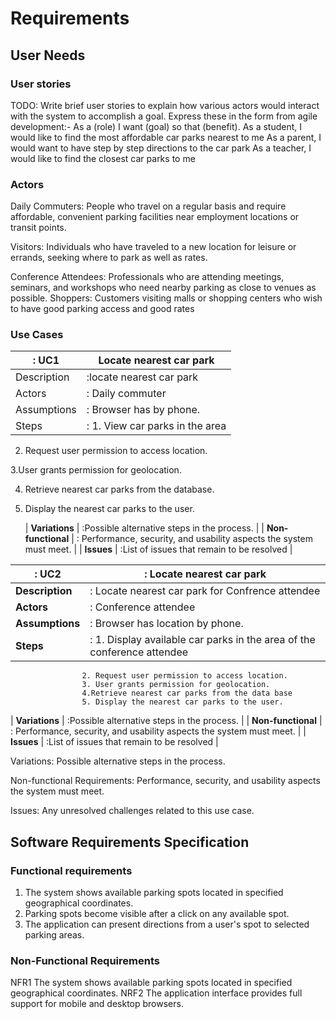 # Requirements

## User Needs

### User stories
TODO: Write brief user stories to explain how various actors would interact with the system to accomplish a goal.
    Express these in the form from agile development:- As a (role) I want (goal) so that (benefit).
    As a student, I would like to find the most affordable car parks nearest to me 
    As a parent, I would want to have step by step directions to the car park
    As a teacher, I would like to find the closest car parks to me

### Actors
Daily Commuters: People who travel on a regular basis and require affordable, convenient parking facilities near employment locations or transit points.

Visitors: Individuals who have traveled to a new location for leisure or errands, seeking where to park as well as rates.

Conference Attendees: Professionals who are attending meetings, seminars, and workshops who need nearby parking as close to venues as possible. 
Shoppers: Customers visiting malls or shopping centers who wish to have good parking access and good rates

### Use Cases

| : UC1  |  Locate nearest car park | 
| -------------------------------------- | ------------------- |
| Description | :locate nearest car park |
| Actors | : Daily commuter |
| Assumptions | : Browser has by phone.
| Steps | : 1. View car parks in the area  
2. Request user permission to access location.

3.User grants permission for geolocation.

4. Retrieve nearest car parks from the database.

5. Display the nearest car parks to the user.

   | **Variations** | :Possible alternative steps in the process. |
| **Non-functional** | : Performance, security, and usability aspects the system must meet. |
| **Issues** | :List of issues that remain to be resolved |



| : UC2  | : Locate nearest car park | 
| -------------------------------------- | ------------------- |
| **Description** | : Locate nearest car park for Confrence attendee |
| **Actors** | : Conference attendee |
| **Assumptions** | : Browser has location by phone.
| **Steps** | : 1. Display available car parks in the area of the conference attendee
                    2. Request user permission to access location.
                    3. User grants permission for geolocation.
                    4.Retrieve nearest car parks from the data base
                    5. Display the nearest car parks to the user.
| **Variations** | :Possible alternative steps in the process. |
| **Non-functional** | : Performance, security, and usability aspects the system must meet. |
| **Issues** | :List of issues that remain to be resolved |




Variations: Possible alternative steps in the process.


Non-functional Requirements: Performance, security, and usability aspects the system must meet.


Issues: Any unresolved challenges related to this use case.



    








## Software Requirements Specification
### Functional requirements
1. The system shows available parking spots located in specified geographical coordinates.
2. Parking spots become visible after a click on any available spot.
3. The application can present directions from a user's spot to selected parking areas. 



### Non-Functional Requirements

NFR1 The system shows available parking spots located in specified geographical coordinates.
NRF2 The application interface provides full support for mobile and desktop browsers.
